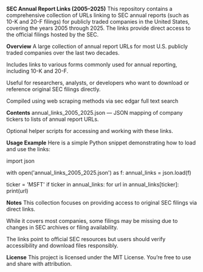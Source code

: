 **SEC Annual Report Links (2005–2025)**
This repository contains a comprehensive collection of URLs linking to SEC annual reports (such as 10-K and 20-F filings) for publicly traded companies in the United States, covering the years 2005 through 2025. The links provide direct access to the official filings hosted by the SEC.

**Overview**
A large collection of annual report URLs for most U.S. publicly traded companies over the last two decades.

Includes links to various forms commonly used for annual reporting, including 10-K and 20-F.

Useful for researchers, analysts, or developers who want to download or reference original SEC filings directly.

Compiled using web scraping methods via sec edgar full text search

**Contents**
annual_links_2005_2025.json — JSON mapping of company tickers to lists of annual report URLs.

Optional helper scripts for accessing and working with these links.

**Usage Example**
Here is a simple Python snippet demonstrating how to load and use the links:

import json

with open('annual_links_2005_2025.json') as f:
    annual_links = json.load(f)

ticker = 'MSFT'
if ticker in annual_links:
    for url in annual_links[ticker]:
        print(url)
        
**Notes**
This collection focuses on providing access to original SEC filings via direct links.

While it covers most companies, some filings may be missing due to changes in SEC archives or filing availability.

The links point to official SEC resources but users should verify accessibility and download files responsibly.

**License**
This project is licensed under the MIT License. You’re free to use and share with attribution.
